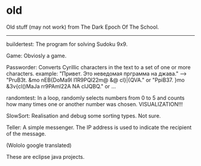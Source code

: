 # old
Old stuff (may not work) from The Dark Epoch Of The School.


--------------------------------------
buildertest:
	The program for solving Sudoku 9x9.

Game:
	Obviosly a game.
	
Passworder:
	Converts Cyrillic characters in the text to a set of one or more characters.
	example: "Привет. Это неведомая прграмма на джава." --> "PruB3t. &mo nEB{DoMa9l I1R9PQl22m@ &@ cl}|{QVA." or "PpiB37. }mo &3v{cl()MaJa rr9PAml22A NA clJQBQ." or ...
	

randomtest:
	In a loop, randomly selects numbers from 0 to 5 and counts how many times one or another number was chosen. VISUALIZATION!!!
	
SlowSort:
	Realisation and debug some sorting types. Not sure.
	
Teller:
	A simple messenger. The IP address is used to indicate the recipient of the message.
	
(Wololo google translated)

These are eclipse java projects.